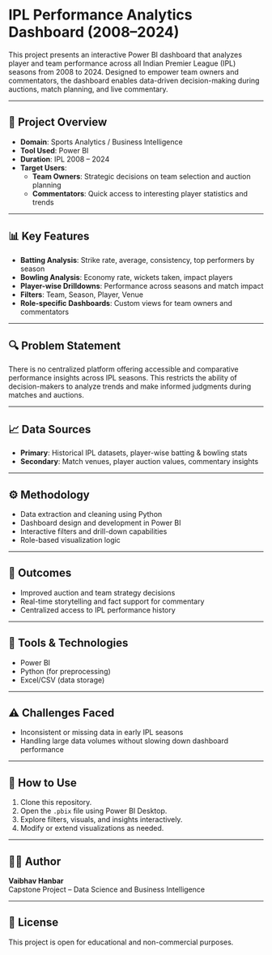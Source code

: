 # IPL Performance Analytics Dashboard (2008–2024)

This project presents an interactive Power BI dashboard that analyzes player and team performance across all Indian Premier League (IPL) seasons from 2008 to 2024. Designed to empower team owners and commentators, the dashboard enables data-driven decision-making during auctions, match planning, and live commentary.

---

## 📌 Project Overview

- **Domain**: Sports Analytics / Business Intelligence
- **Tool Used**: Power BI
- **Duration**: IPL 2008 – 2024
- **Target Users**: 
  - **Team Owners**: Strategic decisions on team selection and auction planning
  - **Commentators**: Quick access to interesting player statistics and trends

---

## 📊 Key Features

- **Batting Analysis**: Strike rate, average, consistency, top performers by season
- **Bowling Analysis**: Economy rate, wickets taken, impact players
- **Player-wise Drilldowns**: Performance across seasons and match impact
- **Filters**: Team, Season, Player, Venue
- **Role-specific Dashboards**: Custom views for team owners and commentators

---

## 🔍 Problem Statement

There is no centralized platform offering accessible and comparative performance insights across IPL seasons. This restricts the ability of decision-makers to analyze trends and make informed judgments during matches and auctions.

---

## 📈 Data Sources

- **Primary**: Historical IPL datasets, player-wise batting & bowling stats
- **Secondary**: Match venues, player auction values, commentary insights

---

## ⚙️ Methodology

- Data extraction and cleaning using Python
- Dashboard design and development in Power BI
- Interactive filters and drill-down capabilities
- Role-based visualization logic

---

## 🚀 Outcomes

- Improved auction and team strategy decisions
- Real-time storytelling and fact support for commentary
- Centralized access to IPL performance history

---

## 🧰 Tools & Technologies

- Power BI
- Python (for preprocessing)
- Excel/CSV (data storage)

---

## ⚠️ Challenges Faced

- Inconsistent or missing data in early IPL seasons
- Handling large data volumes without slowing down dashboard performance

---

## 📂 How to Use

1. Clone this repository.
2. Open the `.pbix` file using Power BI Desktop.
3. Explore filters, visuals, and insights interactively.
4. Modify or extend visualizations as needed.

---

## 👨‍💻 Author

**Vaibhav Hanbar**  
Capstone Project – Data Science and Business Intelligence

---

## 📄 License

This project is open for educational and non-commercial purposes.


